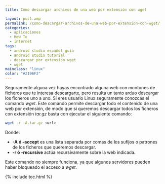 ```yaml
---
title: Cómo descargar archivos de una web por extensión con wget

layout: post.amp
permalink: /como-descargar-archivos-de-una-web-por-extension-con-wget/
categories:
  - aplicaciones
  - How To
  - internet
tags:
  - android studio español guia
  - android studio tutorial
  - descargar por extension wget
  - wget
mainclass: "linux"
color: "#2196F3"
---
```

Seguramente alguna vez hayas encontrado alguna web con montones de ficheros que te interesa descargarte, pero resulta un tanto arduo descargar los ficheros uno a uno. Si eres usuario Linux seguramente conozcas el comando *wget*. Este comando permite descargar todo el contenido de una web por extensión, de modo que si queremos descargar todos los ficheros con extensión *tar.gz* basta con ejecutar el siguiente comando:

<!--ad-->

```bash
wget -r -A.tar.gz <url>

```

Donde:

  * **-A ó -accept** es una lista separada por comas de los sufijos o patrones de los ficheros que queremos descargar.
  * **-r ó -recursive** actúa recursívamente sobre la web indicada.

Este comando no siempre funciona, ya que algunos servidores pueden haber bloqueado el acceso a *wget*.



{% include toc.html %}
</url>
